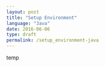 ```yaml
---
layout: post
title: "Setup Environment"
language: "Java"
date: 2016-06-06
type: draft
permalink: /setup_environment-java
---
```


temp